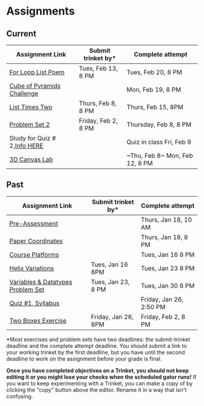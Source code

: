 # Assignments

## Current

| Assignment Link                                                                                                                  | Submit trinket by\* | Complete attempt                |
| -------------------------------------------------------------------------------------------------------------------------------- | ------------------- | ------------------------------- |
| [For Loop List Poem](https://classroom.github.com/a/48MUfU-F)                                                                       | Tues, Feb 13, 8 PM  | Tues, Feb 20, 8 PM              |
| [Cube of Pyramids Challenge](https://classroom.github.com/a/zrz_IC5W)                                                               |                     | Mon, Feb 19, 8 PM               |
| [List Times Two](https://classroom.github.com/a/taX8ZU6t)                                                                           | Thurs, Feb 8, 8 PM  | Thurs, Feb 15, 8PM              |
| [Problem Set 2](https://classroom.github.com/a/bvROnoOH)                                                                            | Friday, Feb 2, 8 PM | Thursday, Feb 8, 8 PM           |
| Study for Quiz # 2,[Info HERE](https://github.com/allegheny-college-cmpsc-100-spring-2024/slides/blob/main/reminders/feb-9-quiz.md) |                     | Quiz in class Fri, Feb 9        |
| [3D Canvas Lab](https://classroom.github.com/a/45BEsoro)                                                                            |                     | ~Thu, Feb 8~ Mon, Feb 12, 8 PM |

## Past

| Assignment Link                                                                                                                                                                                                                                                                           | Submit trinket by\* | Complete attempt        |
| ----------------------------------------------------------------------------------------------------------------------------------------------------------------------------------------------------------------------------------------------------------------------------------------- | ------------------- | ----------------------- |
| [Pre-Assessment](https://docs.google.com/forms/d/e/1FAIpQLSfI8_lGf7UB6HnVHs0JR19XtWAWmneT_HUIM1-ACb_C7mWakw/viewform?usp=sf_link)                                                                                                                                                            |                     | Thurs, Jan 18, 10 AM    |
| [Paper Coordinates](https://classroom.github.com/a/tOox8MQP)                                                                                                                                                                                                                                 |                     | Thurs, Jan 18, 8 PM     |
| [Course Platforms](https://classroom.github.com/a/I_aPYXfe)                                                                                                                                                                                                                                  |                     | Tues, Jan 16 8 PM       |
| [Helix Variations](https://classroom.github.com/a/iYUubKEG)                                                                                                                                                                                                                                  | Tues, Jan 16 8PM    | Tues, Jan 23 8 PM       |
| [Variables &amp; Datatypes Problem Set](https://classroom.github.com/a/UNxAOcxS)                                                                                                                                                                                                             | Tues, Jan 23, 8 PM  | Tues, Jan 30 8 PM       |
| [Quiz #1, Syllabus](https://docs.google.com/forms/d/e/1FAIpQLScanSjvjOR6N-Rf6yZ-pl0gq8Pm-xRVHQ2uahtVkvkKdG-eIg/viewform?usp=sf_link)                                                                                                                                                         |                     | Friday, Jan 26, 2:50 PM |
| [Two Boxes Exercise](https://classroom.github.com/a/87Sq-wos)                                                                                                                                                                                                                                | Friday, Jan 26, 8PM | Friday, Feb 2, 8 PM     |


 \*Most exercises and problem sets have two deadlines: the submit-trinket deadline and the complete attempt deadline. You should submit a link to your working trinket by the first deadline, but you have until the second deadline to work on the assignment before your grade is final. 

**Once you have completed objectives on a Trinket, you should not keep editing it or you might lose your checks when the scheduled gator runs!** If you want to keep experimenting with a Trinket, you can make a copy of by clicking the "copy" button above the editor. Rename it in a way that isn't confusing.
